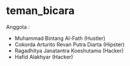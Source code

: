 # teman_bicara


Anggota :
- Muhammad Bintang Al-Fath (Hustler)
- Cokorda Arturito Revan Putra Diarta (Hipster)
- Ragadhitya Janatantra Koeshutama (Hacker)
- Hafid Alakhyar (Hacker)


